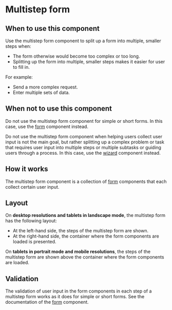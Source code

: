 # Multistep form

## When to use this component

Use the multistep form component to split up a form into multiple, smaller steps when:

* The form otherwise would become too complex or too long.
* Splitting up the form into multiple, smaller steps makes it easier for user to fill in.

For example:

* Send a more complex request.
* Enter multiple sets of data.
 
## When not to use this component

Do not use the multistep form component for simple or short forms. In this case, use the <a href="{{path './form.html'}}">form</a> component instead.<!-- @TODO maybe mention that a simple form is used for collecting user input in a fast way and that a multistep form can be used in cases where you rather want to slow down the user, for instance if the task or the input is critical -->

Do not use the multistep form component when helping users collect user input is not the main goal, but rather splitting up a complex problem or task that requires user input into multiple steps or multiple subtasks or guiding users through a process. In this case, use the <a href="{{path './wizard.html'}}">wizard</a> component instead.

## How it works

The multistep form component is a collection of <a href="{{path './form.html'}}">form</a> components that each collect certain user input.<!-- @TODO explain further --><!-- @TODO explain what elements can be used, especially form actions -->

## Layout

On **desktop resolutions and tablets in landscape mode**, the multistep form has the following layout:

* At the left-hand side, the steps of the multistep form are shown.<!-- @TODO explain how steps are displayed --><!-- @TODO explain how wide the multistep form becomes -->
* At the right-hand side, the container where the form components are loaded is presented.

On **tablets in portrait mode and mobile resolutions**, the steps of the multistep form are shown above the container where the form components are loaded.

## Validation

The validation of user input in the form components in each step of a multistep form works as it does for simple or short forms. See the documentation of the <a href="{{path './form.html'}}">form</a> component.